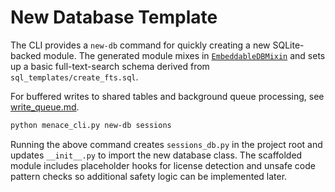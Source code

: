 # New Database Template

The CLI provides a `new-db` command for quickly creating a new SQLite-backed
module. The generated module mixes in
[`EmbeddableDBMixin`](../embeddable_db_mixin.py) and sets up a basic
full-text-search schema derived from `sql_templates/create_fts.sql`.

For buffered writes to shared tables and background queue processing, see
[write_queue.md](write_queue.md).

```bash
python menace_cli.py new-db sessions
```

Running the above command creates `sessions_db.py` in the project root and
updates `__init__.py` to import the new database class. The scaffolded module
includes placeholder hooks for license detection and unsafe code pattern checks
so additional safety logic can be implemented later.

